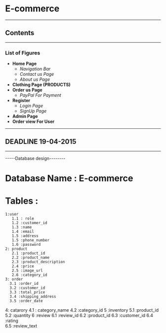 # E-commerce
---
## Contents
***
### List of Figures

- **Home Page**
  - *Navigation Bar*
  - *Contact us Page*
  - *About us Page*
- **Clothing Page (PRODUCTS)**
- **Order us Page**
  - *PayPal For Payment*
- **Register**
  - *Login Page*
  - *SignUp Page*
- **Admin Page**
- **Order view For User**

***

## DEADLINE 19-04-2015

---

-----Database design--------
 
 # Database Name : E-commerce
 # Tables :
    1:user
       1.1 : role	
       1.2 :customer_id
       1.3 :name	
       1.4 :email
       1.5 :address
       1.5 :phone_number
       1.6 :password	
    2: product
       2.1 :product_id
       2.2 :product_name
       2.3 :product_description
       2.4 :price
       2.5 :image_url	
       2.6 :category_id	
    3: order
      3.1 :order_id
      3.2 :customer_id
      3.3 :total_price
      3.4 :shipping_address	
      3.5 :order_date
   4: catarory
      4.1 :	category_name
      4.2 :category_id
   5 :inventory
      5.1 :product_id
      5.2 :quantity	
   6 :review
     6.1 :review_id
     6.2 :product_id
     6.3 :customer_id
     6.4 :rating	
     6.5 :review_text
    
    

